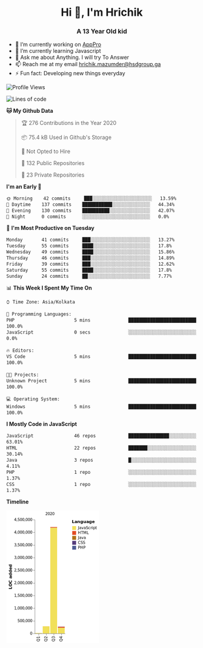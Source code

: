 <h1 align="center">Hi 👋, I'm Hrichik</h1>
<h3 align="center">A 13 Year Old kid</h3>


- 🔭 I’m currently working on [AppPro](https://apppro.in)
- 🌱 I’m currently learning Javascript
- 💬 Ask me about Anything. I will try To Answer
- 📫 Reach me at my email hrichik.mazumder@hsdgroup.ga
- ⚡ Fun fact: Developing new things everyday

<!--START_SECTION:waka-->
![Profile Views](http://img.shields.io/badge/Profile%20Views-0-blue)

![Lines of code](https://img.shields.io/badge/From%20Hello%20World%20I%27ve%20Written-3.6%20million%20lines%20of%20code-blue)

**🐱 My Github Data** 

> 🏆 276 Contributions in the Year 2020
 > 
> 📦 75.4 kB Used in Github's Storage 
 > 
> 🚫 Not Opted to Hire
 > 
> 📜 132 Public Repositories
 > 
> 🔑 23 Private Repositories 

**I'm an Early 🐤** 

```text
🌞 Morning    42 commits     ███░░░░░░░░░░░░░░░░░░░░░░   13.59% 
🌆 Daytime    137 commits    ███████████░░░░░░░░░░░░░░   44.34% 
🌃 Evening    130 commits    ██████████░░░░░░░░░░░░░░░   42.07% 
🌙 Night      0 commits      ░░░░░░░░░░░░░░░░░░░░░░░░░   0.0%

```
📅 **I'm Most Productive on Tuesday** 

```text
Monday       41 commits     ███░░░░░░░░░░░░░░░░░░░░░░   13.27% 
Tuesday      55 commits     ████░░░░░░░░░░░░░░░░░░░░░   17.8% 
Wednesday    49 commits     ████░░░░░░░░░░░░░░░░░░░░░   15.86% 
Thursday     46 commits     ███░░░░░░░░░░░░░░░░░░░░░░   14.89% 
Friday       39 commits     ███░░░░░░░░░░░░░░░░░░░░░░   12.62% 
Saturday     55 commits     ████░░░░░░░░░░░░░░░░░░░░░   17.8% 
Sunday       24 commits     ██░░░░░░░░░░░░░░░░░░░░░░░   7.77%

```


📊 **This Week I Spent My Time On** 

```text
⌚︎ Time Zone: Asia/Kolkata

💬 Programming Languages: 
PHP                      5 mins              █████████████████████████   100.0% 
JavaScript               0 secs              ░░░░░░░░░░░░░░░░░░░░░░░░░   0.0%

🔥 Editors: 
VS Code                  5 mins              █████████████████████████   100.0%

🐱‍💻 Projects: 
Unknown Project          5 mins              █████████████████████████   100.0%

💻 Operating System: 
Windows                  5 mins              █████████████████████████   100.0%

```

**I Mostly Code in JavaScript** 

```text
JavaScript               46 repos            ███████████████░░░░░░░░░░   63.01% 
HTML                     22 repos            ███████░░░░░░░░░░░░░░░░░░   30.14% 
Java                     3 repos             █░░░░░░░░░░░░░░░░░░░░░░░░   4.11% 
PHP                      1 repo              ░░░░░░░░░░░░░░░░░░░░░░░░░   1.37% 
CSS                      1 repo              ░░░░░░░░░░░░░░░░░░░░░░░░░   1.37%

```


**Timeline**

![Chart not found](https://github.com/hrichiksite/hrichiksite/blob/master/charts/bar_graph.png) 


<!--END_SECTION:waka-->
